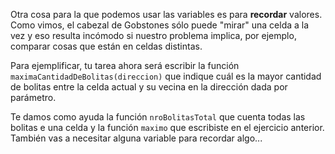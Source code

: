 Otra cosa para la que podemos usar las variables es para **recordar** valores. Como vimos, el cabezal de Gobstones sólo puede "mirar" una celda a la vez y eso resulta incómodo si nuestro problema implica, por ejemplo, comparar cosas que están en celdas distintas.

Para ejemplificar, tu tarea ahora será escribir la función `maximaCantidadDeBolitas(direccion)` que indique cuál es la mayor cantidad de bolitas entre la celda actual y su vecina en la dirección dada por parámetro. 

Te damos como ayuda la función `nroBolitasTotal` que cuenta todas las bolitas e una celda y la función `maximo` que escribiste en el ejercicio anterior. También vas a necesitar alguna variable para recordar algo...